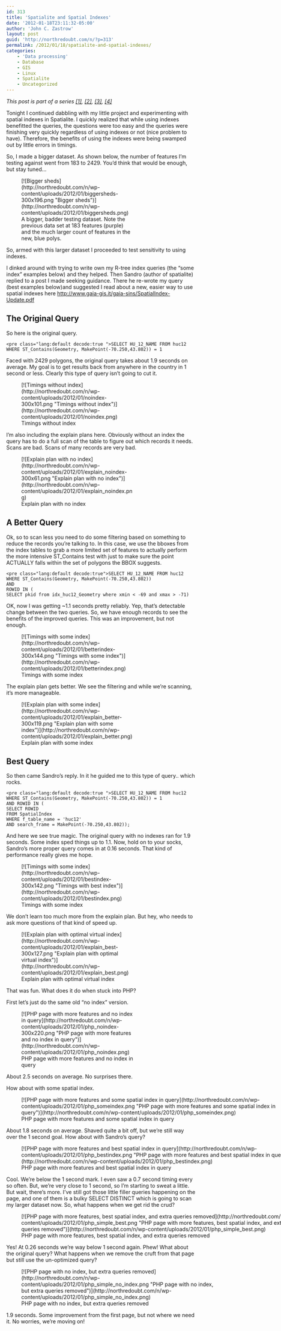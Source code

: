 ```yaml
---
id: 313
title: 'Spatialite and Spatial Indexes'
date: '2012-01-18T23:11:32-05:00'
author: 'John C. Zastrow'
layout: post
guid: 'http://northredoubt.com/n/?p=313'
permalink: /2012/01/18/spatialite-and-spatial-indexes/
categories:
    - 'Data processing'
    - Database
    - GIS
    - Linux
    - Spatialite
    - Uncategorized
---
```


*This post is part of a series [\[1\]](http://northredoubt.com/n/2012/01/16/example-with-php-and-spatialite-part-1/ "Example with PHP and Spatialite, part 1"), [\[2\]](http://northredoubt.com/n/2012/01/17/example-with-php-and-spatialite-part-2/ "Example with PHP and Spatialite, part 2"), [\[3\]](http://northredoubt.com/n/2012/01/18/spatialite-and-spatial-indexes/ "Spatialite and Spatial Indexes"), [\[4\]](http://northredoubt.com/n/2012/01/20/spatialite-speed-test/ "Spatialite Speed Test")*

Tonight I continued dabbling with my little project and experimenting with spatial indexes in Spatialite. I quickly realized that while using indexes benefitted the queries, the questions were too easy and the queries were finishing very quickly regardless of using indexes or not (nice problem to have). Therefore, the benefits of using the indexes were being swamped out by little errors in timings.

So, I made a bigger dataset. As shown below, the number of features I’m testing against went from 183 to 2429. You’d think that would be enough, but stay tuned…

<figure aria-describedby="caption-attachment-317" class="wp-caption alignnone" id="attachment_317" style="width: 300px">[![Bigger sheds](http://northredoubt.com/n/wp-content/uploads/2012/01/biggersheds-300x196.png "Bigger sheds")](http://northredoubt.com/n/wp-content/uploads/2012/01/biggersheds.png)<figcaption class="wp-caption-text" id="caption-attachment-317">A bigger, badder testing dataset. Note the previous data set at 183 features (purple) and the much larger count of features in the new, blue polys.</figcaption></figure>

So, armed with this larger dataset I proceeded to test sensitivity to using indexes.

I dinked around with trying to write own my R-tree index queries (the “some index” examples below) and they helped. Then Sandro (author of spatialite) replied to a post I made seeking guidance. There he re-wrote my query (best examples below)and suggested I read about a new, easier way to use spatial indexes here [http://www.gaia-gis.it/gaia-<wbr></wbr>sins/SpatialIndex-Update.pdf](http://www.gaia-gis.it/gaia-sins/SpatialIndex-Update.pdf)

## The Original Query

So here is the original query.

```
<pre class="lang:default decode:true ">SELECT HU_12_NAME FROM huc12
WHERE ST_Contains(Geometry, MakePoint(-70.250,43.802)) = 1
```

Faced with 2429 polygons, the original query takes about 1.9 seconds on average. My goal is to get results back from anywhere in the country in 1 second or less. Clearly this type of query isn’t going to cut it.

<figure aria-describedby="caption-attachment-316" class="wp-caption alignnone" id="attachment_316" style="width: 300px">[![Timings without index](http://northredoubt.com/n/wp-content/uploads/2012/01/noindex-300x101.png "Timings without index")](http://northredoubt.com/n/wp-content/uploads/2012/01/noindex.png)<figcaption class="wp-caption-text" id="caption-attachment-316">Timings without index</figcaption></figure>

I’m also including the explain plans here. Obviously without an index the query has to do a full scan of the table to figure out which records it needs. Scans are bad. Scans of many records are very bad.

<figure aria-describedby="caption-attachment-322" class="wp-caption alignnone" id="attachment_322" style="width: 300px">[![Explain plan with no index](http://northredoubt.com/n/wp-content/uploads/2012/01/explain_noindex-300x61.png "Explain plan with no index")](http://northredoubt.com/n/wp-content/uploads/2012/01/explain_noindex.png)<figcaption class="wp-caption-text" id="caption-attachment-322">Explain plan with no index</figcaption></figure>

## A Better Query

Ok, so to scan less you need to do some filtering based on something to reduce the records you’re talking to. In this case, we use the bboxes from the index tables to grab a more limited set of features to actually perform the more intensive ST\_Contains test with just to make sure the point ACTUALLY falls within the set of polygons the BBOX suggests.

```
<pre class="lang:default decode:true">SELECT HU_12_NAME FROM huc12
WHERE ST_Contains(Geometry, MakePoint(-70.250,43.802))
AND
ROWID IN (
SELECT pkid from idx_huc12_Geometry where xmin < -69 and xmax > -71)
```

OK, now I was getting ~1.1 seconds pretty reliably. Yep, that’s detectable change between the two queries. So, we have enough records to see the benefits of the improved queries. This was an improvement, but not enough.

<figure aria-describedby="caption-attachment-315" class="wp-caption alignnone" id="attachment_315" style="width: 300px">[![Timings with some index](http://northredoubt.com/n/wp-content/uploads/2012/01/betterindex-300x144.png "Timings with some index")](http://northredoubt.com/n/wp-content/uploads/2012/01/betterindex.png)<figcaption class="wp-caption-text" id="caption-attachment-315">Timings with some index</figcaption></figure>

The explain plan gets better. We see the filtering and while we’re scanning, it’s more manageable.

<figure aria-describedby="caption-attachment-321" class="wp-caption alignnone" id="attachment_321" style="width: 300px">[![Explain plan with some index](http://northredoubt.com/n/wp-content/uploads/2012/01/explain_better-300x119.png "Explain plan with some index")](http://northredoubt.com/n/wp-content/uploads/2012/01/explain_better.png)<figcaption class="wp-caption-text" id="caption-attachment-321">Explain plan with some index</figcaption></figure>

##  Best Query

So then came Sandro’s reply. In it he guided me to this type of query.. which rocks.

```
<pre class="lang:default decode:true ">SELECT HU_12_NAME FROM huc12
WHERE ST_Contains(Geometry, MakePoint(-70.250,43.802)) = 1
AND ROWID IN (
SELECT ROWID
FROM SpatialIndex
WHERE f_table_name = 'huc12'
AND search_frame = MakePoint(-70.250,43.802));
```

And here we see true magic. The original query with no indexes ran for 1.9 seconds. Some index sped things up to 1.1. Now, hold on to your socks, Sandro’s more proper query comes in at 0.16 seconds. That kind of performance really gives me hope.

<figure aria-describedby="caption-attachment-314" class="wp-caption alignnone" id="attachment_314" style="width: 300px">[![Timings with some index](http://northredoubt.com/n/wp-content/uploads/2012/01/bestindex-300x142.png "Timings with best index")](http://northredoubt.com/n/wp-content/uploads/2012/01/bestindex.png)<figcaption class="wp-caption-text" id="caption-attachment-314">Timings with some index</figcaption></figure>

We don’t learn too much more from the explain plan. But hey, who needs to ask more questions of that kind of speed up.

<figure aria-describedby="caption-attachment-320" class="wp-caption alignnone" id="attachment_320" style="width: 300px">[![Explain plan with optimal virtual index](http://northredoubt.com/n/wp-content/uploads/2012/01/explain_best-300x127.png "Explain plan with optimal virtual index")](http://northredoubt.com/n/wp-content/uploads/2012/01/explain_best.png)<figcaption class="wp-caption-text" id="caption-attachment-320">Explain plan with optimal virtual index</figcaption></figure>

That was fun. What does it do when stuck into PHP?

First let’s just do the same old “no index” version.

<figure aria-describedby="caption-attachment-335" class="wp-caption alignnone" id="attachment_335" style="width: 300px">[![PHP page with more features and no index in query](http://northredoubt.com/n/wp-content/uploads/2012/01/php_noindex-300x220.png "PHP page with more features and no index in query")](http://northredoubt.com/n/wp-content/uploads/2012/01/php_noindex.png)<figcaption class="wp-caption-text" id="caption-attachment-335">PHP page with more features and no index in query</figcaption></figure>

About 2.5 seconds on average. No surprises there.

How about with some spatial index.

<figure aria-describedby="caption-attachment-334" class="wp-caption alignnone" id="attachment_334" style="width: 719px">[![PHP page with more features and some spatial index in query](http://northredoubt.com/n/wp-content/uploads/2012/01/php_someindex.png "PHP page with more features and some spatial index in query")](http://northredoubt.com/n/wp-content/uploads/2012/01/php_someindex.png)<figcaption class="wp-caption-text" id="caption-attachment-334">PHP page with more features and some spatial index in query</figcaption></figure>

About 1.8 seconds on average. Shaved quite a bit off, but we’re still way over the 1 second goal. How about with Sandro’s query?

<figure aria-describedby="caption-attachment-333" class="wp-caption alignnone" id="attachment_333" style="width: 744px">[![PHP page with more features and best spatial index in query](http://northredoubt.com/n/wp-content/uploads/2012/01/php_bestindex.png "PHP page with more features and best spatial index in query")](http://northredoubt.com/n/wp-content/uploads/2012/01/php_bestindex.png)<figcaption class="wp-caption-text" id="caption-attachment-333">PHP page with more features and best spatial index in query</figcaption></figure>

Cool. We’re below the 1 second mark. I even saw a 0.7 second timing every so often. But, we’re very close to 1 second, so I’m starting to sweat a little. But wait, there’s more. I’ve still got those little filler queries happening on the page, and one of them is a bulky SELECT DISTINCT which is going to scan my larger dataset now. So, what happens when we get rid the crud?

<figure aria-describedby="caption-attachment-332" class="wp-caption alignnone" id="attachment_332" style="width: 744px">[![PHP page with more features, best spatial index, and extra queries removed](http://northredoubt.com/n/wp-content/uploads/2012/01/php_simple_best.png "PHP page with more features, best spatial index, and extra queries removed")](http://northredoubt.com/n/wp-content/uploads/2012/01/php_simple_best.png)<figcaption class="wp-caption-text" id="caption-attachment-332">PHP page with more features, best spatial index, and extra queries removed</figcaption></figure>

Yes! At 0.26 seconds we’re way below 1 second again. Phew! What about the original query? What happens when we remove the cruft from that page but still use the un-optimized query?

<figure aria-describedby="caption-attachment-338" class="wp-caption alignnone" id="attachment_338" style="width: 514px">[![PHP page with no index, but extra queries removed](http://northredoubt.com/n/wp-content/uploads/2012/01/php_simple_no_index.png "PHP page with no index, but extra queries removed")](http://northredoubt.com/n/wp-content/uploads/2012/01/php_simple_no_index.png)<figcaption class="wp-caption-text" id="caption-attachment-338">PHP page with no index, but extra queries removed</figcaption></figure>

1.9 seconds. Some improvement from the first page, but not where we need it. No worries, we’re moving on!